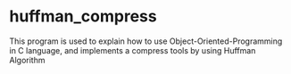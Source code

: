 # huffman_compress
This program is used to explain how to use Object-Oriented-Programming in C language, and implements a compress tools by using Huffman Algorithm

